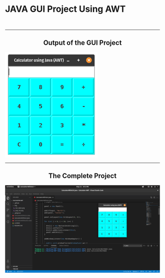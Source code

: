 <h1>
JAVA GUI Project Using AWT
</h1>

<br>

<hr>
<h2 align="center"> Output of the GUI Project </h2>



![SS of GUI](https://github.com/FahimFBA/Calculator-AWT/blob/main/img/GUI_Main.png?raw=yes)



<hr>
<h2 align="center"> The Complete Project </h2>

![SS From Pop! OS](https://github.com/FahimFBA/Calculator-AWT/blob/main/img/pop_OS.png?raw=yes)
